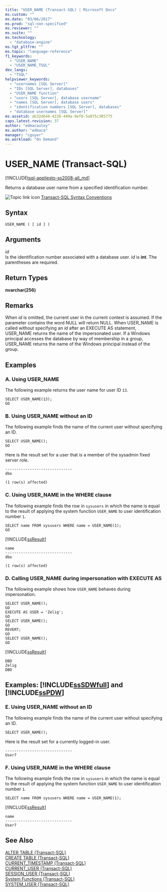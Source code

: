 ```yaml
---
title: "USER_NAME (Transact-SQL) | Microsoft Docs"
ms.custom: ""
ms.date: "03/06/2017"
ms.prod: "sql-non-specified"
ms.reviewer: ""
ms.suite: ""
ms.technology: 
  - "database-engine"
ms.tgt_pltfrm: ""
ms.topic: "language-reference"
f1_keywords: 
  - "USER_NAME"
  - "USER_NAME_TSQL"
dev_langs: 
  - "TSQL"
helpviewer_keywords: 
  - "usernames [SQL Server]"
  - "IDs [SQL Server], databases"
  - "USER_NAME function"
  - "users [SQL Server], database username"
  - "names [SQL Server], database users"
  - "identification numbers [SQL Server], databases"
  - "database usernames [SQL Server]"
ms.assetid: ab32d644-4228-449a-9ef0-5a975c305775
caps.latest.revision: 37
author: "edmacauley"
ms.author: "edmaca"
manager: "cguyer"
ms.workload: "On Demand"
---
```

# USER_NAME (Transact-SQL)
[!INCLUDE[tsql-appliesto-ss2008-all_md](../../includes/tsql-appliesto-ss2008-all-md.md)]

  Returns a database user name from a specified identification number.  
  
 ![Topic link icon](../../database-engine/configure-windows/media/topic-link.gif "Topic link icon") [Transact-SQL Syntax Conventions](../../t-sql/language-elements/transact-sql-syntax-conventions-transact-sql.md)  
  
## Syntax  
  
```  
USER_NAME ( [ id ] )  
```  
  
## Arguments  
 *id*  
 Is the identification number associated with a database user. *id* is **int**. The parentheses are required.  
  
## Return Types  
 **nvarchar(256)**  
  
## Remarks  
 When *id* is omitted, the current user in the current context is assumed. If the parameter contains the word NULL will return NULL. When USER_NAME is called without specifying an *id* after an EXECUTE AS statement, USER_NAME returns the name of the impersonated user. If a Windows principal accesses the database by way of membership in a group, USER_NAME returns the name of the Windows principal instead of the group.  
  
## Examples  
  
### A. Using USER_NAME  
 The following example returns the user name for user ID `13`.  
  
```  
SELECT USER_NAME(13);  
GO  
```  
  
### B. Using USER_NAME without an ID  
 The following example finds the name of the current user without specifying an ID.  
  
```  
SELECT USER_NAME();  
GO  
```  
  
 Here is the result set for a user that is a member of the sysadmin fixed server role.  
  
 ```
------------------------------  
dbo  
  
(1 row(s) affected)
```  
  
### C. Using USER_NAME in the WHERE clause  
 The following example finds the row in `sysusers` in which the name is equal to the result of applying the system function `USER_NAME` to user identification number `1`.  
  
```  
SELECT name FROM sysusers WHERE name = USER_NAME(1);  
GO  
```  
  
 [!INCLUDE[ssResult](../../includes/ssresult-md.md)]  
  
 ```
name  
------------------------------  
dbo  
  
(1 row(s) affected)
```  
  
### D. Calling USER_NAME during impersonation with EXECUTE AS  
 The following example shows how `USER_NAME` behaves during impersonation.  
  
```  
SELECT USER_NAME();  
GO  
EXECUTE AS USER = 'Zelig';  
GO  
SELECT USER_NAME();  
GO  
REVERT;  
GO  
SELECT USER_NAME();  
GO  
```  
  
 [!INCLUDE[ssResult](../../includes/ssresult-md.md)]  
  
 ```
DBO  
Zelig  
DBO
```  
  
## Examples: [!INCLUDE[ssSDWfull](../../includes/sssdwfull-md.md)] and [!INCLUDE[ssPDW](../../includes/sspdw-md.md)]  
  
### E. Using USER_NAME without an ID  
 The following example finds the name of the current user without specifying an ID.  
  
```  
SELECT USER_NAME();  
```  
  
 Here is the result set for a currently logged-in user.  
  
```  
------------------------------   
User7                              
```  
  
### F. Using USER_NAME in the WHERE clause  
 The following example finds the row in `sysusers` in which the name is equal to the result of applying the system function `USER_NAME` to user identification number `1`.  
  
```  
SELECT name FROM sysusers WHERE name = USER_NAME(1);  
```  
  
 [!INCLUDE[ssResult](../../includes/ssresult-md.md)]  
  
```  
name                             
------------------------------   
User7                              
```  
  
## See Also  
 [ALTER TABLE &#40;Transact-SQL&#41;](../../t-sql/statements/alter-table-transact-sql.md)   
 [CREATE TABLE &#40;Transact-SQL&#41;](../../t-sql/statements/create-table-transact-sql.md)   
 [CURRENT_TIMESTAMP &#40;Transact-SQL&#41;](../../t-sql/functions/current-timestamp-transact-sql.md)   
 [CURRENT_USER &#40;Transact-SQL&#41;](../../t-sql/functions/current-user-transact-sql.md)   
 [SESSION_USER &#40;Transact-SQL&#41;](../../t-sql/functions/session-user-transact-sql.md)   
 [System Functions &#40;Transact-SQL&#41;](../../relational-databases/system-functions/system-functions-for-transact-sql.md)   
 [SYSTEM_USER &#40;Transact-SQL&#41;](../../t-sql/functions/system-user-transact-sql.md)  
  
  


